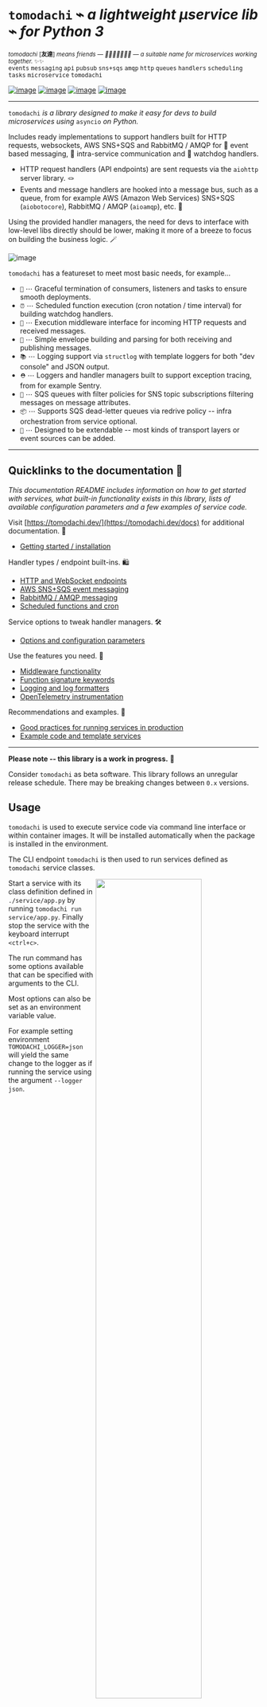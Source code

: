 # `tomodachi` ⌁ *a lightweight µservice lib* ⌁ *for Python 3*

<p align="left">
    <sup><i>tomodachi</i> [<b>友達</b>] <i>means friends — 🦊🐶🐻🐯🐮🐸🐍 — a suitable name for microservices working together.</i> ✨✨</sup>
    <br/>
    <sup><tt>events</tt> <tt>messaging</tt> <tt>api</tt> <tt>pubsub</tt> <tt>sns+sqs</tt> <tt>amqp</tt> <tt>http</tt> <tt>queues</tt> <tt>handlers</tt> <tt>scheduling</tt> <tt>tasks</tt> <tt>microservice</tt> <tt>tomodachi</tt></sup>
</p>

[![image](https://github.com/kalaspuff/tomodachi/actions/workflows/pythonpackage.yml/badge.svg?branch=master)](https://github.com/kalaspuff/tomodachi/actions/workflows/pythonpackage.yml)
[![image](https://img.shields.io/pypi/v/tomodachi.svg)](https://pypi.python.org/pypi/tomodachi)
[![image](https://codecov.io/gh/kalaspuff/tomodachi/branch/master/graph/badge.svg)](https://codecov.io/gh/kalaspuff/tomodachi)
[![image](https://img.shields.io/pypi/pyversions/tomodachi.svg)](https://pypi.python.org/pypi/tomodachi)

------------------------------------------------------------------------

`tomodachi` *is a library designed to make it easy for devs to build
microservices using* `asyncio` *on Python.*

Includes ready implementations to support handlers built for HTTP
requests, websockets, AWS SNS+SQS and RabbitMQ / AMQP for 🚀 event based
messaging, 🔗 intra-service communication and 🐶 watchdog handlers.

- HTTP request handlers (API endpoints) are sent requests via the `aiohttp` server library. 🪢
- Events and message handlers are hooked into a message bus, such as a queue, from for example AWS (Amazon Web Services) SNS+SQS (`aiobotocore`), RabbitMQ / AMQP (`aioamqp`), etc. 📡

Using the provided handler managers, the need for devs to interface with
low-level libs directly should be lower, making it more of a breeze to
focus on building the business logic. 🪄

![image](https://raw.githubusercontent.com/kalaspuff/tomodachi/53dfc4d2b3a8f9df16995aa61541afa2412b1074/docs/assets/tomodachi-run-service.png)

`tomodachi` has a featureset to meet most basic needs, for example...

- `🦸` ⋯ Graceful termination of consumers, listeners and tasks to ensure smooth deployments.
- `⏰` ⋯ Scheduled function execution (cron notation / time interval) for building watchdog handlers.
- `🍔` ⋯ Execution middleware interface for incoming HTTP requests and received messages.
- `💌` ⋯ Simple envelope building and parsing for both receiving and publishing messages.
- `📚` ⋯ Logging support via `structlog` with template loggers for both \"dev console\" and JSON output.
- `⛑️` ⋯ Loggers and handler managers built to support exception tracing, from for example Sentry.
- `📡` ⋯ SQS queues with filter policies for SNS topic subscriptions filtering messages on message attributes.
- `📦` ⋯ Supports SQS dead-letter queues via redrive policy -- infra orchestration from service optional.
- `🌱` ⋯ Designed to be extendable -- most kinds of transport layers or event sources can be added.

------------------------------------------------------------------------

## Quicklinks to the documentation 📖

*This documentation README includes information on how to get started
with services, what built-in functionality exists in this library, lists
of available configuration parameters and a few examples of service
code.*

Visit [https://tomodachi.dev/](https://tomodachi.dev/docs) for
additional documentation. 📔

- [Getting started / installation](https://tomodachi.dev/docs)

Handler types / endpoint built-ins. 🛍️

- [HTTP and WebSocket endpoints](https://tomodachi.dev/docs/http)
- [AWS SNS+SQS event messaging](https://tomodachi.dev/docs/aws-sns-sqs)
- [RabbitMQ / AMQP messaging](https://tomodachi.dev/docs/amqp-rabbitmq)
- [Scheduled functions and cron](https://tomodachi.dev/docs/scheduled-functions-cron)

Service options to tweak handler managers. 🛠️

- [Options and configuration parameters](https://tomodachi.dev/docs/options)

Use the features you need. 🌮

- [Middleware functionality](https://tomodachi.dev/docs/middlewares)
- [Function signature keywords](https://tomodachi.dev/docs/function-keywords)
- [Logging and log formatters](https://tomodachi.dev/docs/using-the-tomodachi-logger)
- [OpenTelemetry instrumentation](https://tomodachi.dev/docs/opentelemetry)

Recommendations and examples. 🧘

- [Good practices for running services in production](https://tomodachi.dev/docs/running-a-service-in-production)
- [Example code and template services](https://tomodachi.dev/docs/examples)

------------------------------------------------------------------------

**Please note -- this library is a work in progress.** 🐣

Consider `tomodachi` as beta software. This library follows an unregular
release schedule. There may be breaking changes between `0.x` versions.

## Usage

`tomodachi` is used to execute service code via command line interface
or within container images. It will be installed automatically when the
package is installed in the environment.

The CLI endpoint `tomodachi` is then used to run services defined as
`tomodachi` service classes.

<img src="https://raw.githubusercontent.com/kalaspuff/tomodachi/53dfc4d2b3a8f9df16995aa61541afa2412b1074/docs/assets/tomodachi-usage.png" width="65%" align="right">

Start a service with its class definition defined in `./service/app.py`
by running `tomodachi run service/app.py`. Finally stop the service with
the keyboard interrupt `<ctrl+c>`.

The run command has some options available that can be specified with
arguments to the CLI.

Most options can also be set as an environment variable value.

For example setting environment `TOMODACHI_LOGGER=json` will yield the
same change to the logger as if running the service using the argument
`--logger json`.

<br clear="right"/>
<table align="left">
<thead>
<tr vertical-align="center">
<th align="center" width="50px">🧩</th>
<th align="left" width="440px"><tt>--loop [auto|asyncio|uvloop]</tt></th>
</tr>
<tr vertical-align="center">
<th align="center" width="50px">🖥️</th>
<th align="left" width="440px"><tt>TOMODACHI_LOOP=...</tt></th>
</tr>
</thead>
</table>
<br clear="left"/>

The value for `--loop` can either be set to `asyncio`, `uvloop` or
`auto`. The `uvloop` value can only be used if uvloop is installed in
the execution environment. Note that the default `auto` value will
currently end up using the event loop implementation that is preferred
by the Python interpreter, which in most cases will be `asyncio`.

<table align="left">
<thead>
<tr vertical-align="center">
<th align="center" width="50px">🧩</th>
<th align="left" width="440px"><tt>--production</tt></th>
</tr>
<tr vertical-align="center">
<th align="center" width="50px">🖥️</th>
<th align="left" width="440px"><tt>TOMODACHI_PRODUCTION=1</tt></th>
</tr>
</thead>
</table>
<br clear="left"/>

Use `--production` to disable the file watcher that restarts the service
on file changes and to hide the startup info banner.

⇢ *recommendation* ✨👀 \
⇢ *Highly recommended to enable this option for built docker images and
  for builds of services that are to be released to any environment. The
  only time you should run without the* `--production` *option is during
  development and in local development environment.*

<table align="left">
<thead>
<tr vertical-align="center">
<th align="center" width="50px">🧩</th>
<th align="left" width="440px"><tt>--log-level [debug|info|warning|error|critical]</tt></th>
</tr>
<tr vertical-align="center">
<th align="center" width="50px">🖥️</th>
<th align="left" width="440px"><tt>TOMODACHI_LOG_LEVEL=...</tt></th>
</tr>
</thead>
</table>
<br clear="left"/>

Set the minimum log level for which the loggers will emit logs to their
handlers with the `--log-level` option. By default the minimum log level
is set to `info` (which includes `info`, `warning`, `error` and
`critical`, resulting in only the `debug` log records to be filtered
out).

<table align="left">
<thead>
<tr vertical-align="center">
<th align="center" width="50px">🧩</th>
<th align="left" width="440px"><tt>--logger [console|json|python|disabled]</tt></th>
</tr>
<tr vertical-align="center">
<th align="center" width="50px">🖥️</th>
<th align="left" width="440px"><tt>TOMODACHI_LOGGER=...</tt></th>
</tr>
</thead>
</table>
<br clear="left"/>

Apply the `--logger` option to change the log formatter that is used by
the library. The default value `console` is mostly suited for local
development environments as it provides a structured and colorized view
of log records. The console colors can be disabled by setting the env
value `NO_COLOR=1`.

⇢ *recommendation* ✨👀 \
⇢ *For released services / images it\'s recommended to use the* `json`
  *option so that you can set up structured log collection via for
  example Logstash, Fluentd, Fluent Bit, Vector, etc.*

If you prefer to disable log output from the library you can use
`disabled` (and presumably add a log handler with another
implementation).

The `python` option isn\'t recommended, but available if required to use
the loggers from Python\'s built-in `logging` module. Note that the
built-in `logging` module will be used any way. as the library\'s
loggers are both added as handlers to `logging.root` and has propagation
of records through to `logging` as well.

<table align="left">
<thead>
<tr vertical-align="center">
<th align="center" width="50px">🧩</th>
<th align="left" width="440px"><tt>--custom-logger &lt;module.attribute|module&gt;</tt></th>
</tr>
<tr vertical-align="center">
<th align="center" width="50px">🖥️</th>
<th align="left" width="440px"><tt>TOMODACHI_CUSTOM_LOGGER=...</tt></th>
</tr>
</thead>
</table>
<br clear="left"/>

If the template loggers from the option above doesnt\' cut it or if you
already have your own logger (preferably a `structlog` logger) and
processor chain set up, you can specify a `--custom-logger` which will
also make `tomodachi` use your logger set up. This is suitable also if
your app is using a custom logging setup that would differ in output
from what the `tomodachi` loggers outputs.

If your logger is initialized in for example the module
`yourapp.logging` and the initialized (`structlog`) logger is aptly
named `logger`, then use `--custom-logger yourapp.logging.logger` (or
set as an env value `TOMODACHI_CUSTOM_LOGGER=yourapp.logging.logger`).

The path to the logger attribute in the module you\'re specifying must
implement `debug`, `info`, `warning`, `error`, `exception`, `critical`
and preferably also `new(context: Dict[str, Any]) -> Logger` (as that is
what primarily will be called to create (or get) a logger).

Although non-native `structlog` loggers can be used as custom loggers,
it\'s highly recommended to specify a path that has been assigned a
value from `structlog.wrap_logger` or `structlog.get_logger`.

<table align="left">
<thead>
<tr vertical-align="center">
<th align="center" width="50px">🧩</th>
<th align="left" width="440px"><tt>--opentelemetry-instrument</tt></th>
</tr>
<tr vertical-align="center">
<th align="center" width="50px">🖥️</th>
<th align="left" width="440px"><tt>TOMODACHI_OPENTELEMETRY_INSTRUMENT=1</tt></th>
</tr>
</thead>
</table>
<br clear="left"/>

Use `--opentelemetry-instrument` to enable OpenTelemetry auto
instrumentation of the service and libraries for which the environment
has installed instrumentors.

If `tomodachi` is installed in the environment, using the argument
`--opentelemetry-instrument` (or setting the
`TOMODACHI_OPENTELEMETRY_INSTRUMENT=1` env variable value) is mostly
equivalent to starting the service using the `opentelemetry-instrument`
CLI -- OTEL distros, configurators and instrumentors will be loaded
automatically and `OTEL_*` environment values will be processed in the
same way.

------------------------------------------------------------------------

## Getting started 🏃

### First off -- installation using `poetry` is fully supported and battle-tested (`pip` works just as fine)

Install `tomodachi` in your preferred way, wether it be `poetry`, `pip`,
`pipenv`, etc. Installing the distribution will give your environment
access to the `tomodachi` package for imports as well as a shortcut to
the CLI alias, which later is used to run the microservices you build.

```bash
local ~$ pip install tomodachi
> ...
> Installing collected packages: ..., ..., ..., tomodachi
> Successfully installed ... ... ... tomodachi-x.x.xx

local ~$ tomodachi --version
> tomodachi x.xx.xx
```

`tomodachi` can be installed together with a set of \"extras\" that will
install a set of dependencies that are useful for different purposes.
The extras are:

- `uvloop`: for the possibility to start services with the `--loop uvloop` option.
- `protobuf`: for protobuf support in envelope transformation and message serialization.
- `aiodns`: to use `aiodns` as the DNS resolver for `aiohttp`.
- `brotli`: to use `brotli` compression in `aiohttp`.
- `opentelemetry`: for OpenTelemetry instrumentation support.
- `opentelemetry-exporter-prometheus`: to use the experimental OTEL meter provider for Prometheus.

Services and their dependencies, together with runtime utilities like
`tomodachi`, should preferably always be installed and run in isolated
environments like Docker containers or virtual environments.

### Building blocks for a service class and microservice entrypoint

1. `import tomodachi` and create a class that inherits `tomodachi.Service`, it can be called anything... or just `Service` to keep it simple.
2. Add a `name` attribute to the class and give it a string value. Having a `name` attribute isn\'t required, but good practice.
3. Define an awaitable function in the service class -- in this example we\'ll use it as an entrypoint to trigger code in the service by decorating it with one of the available invoker decorators. Note that a service class must have at least one decorated function available to even be recognized as a service by `tomodachi run`.
4. Decide on how to trigger the function -- for example using HTTP, pub/sub or on a timed interval, then decorate your function with one of these trigger / subscription decorators, which also invokes what capabilities the service initially has.

*Further down you\'ll find a desciption of how each of the built-in
invoker decorators work and which keywords and parameters you can use to
change their behaviour.*

*Note: Publishing and subscribing to events and messages may require
user credentials or hosting configuration to be able to access queues
and topics.*

**For simplicity, let\'s do HTTP:**

- On each POST request to `/sheep`, the service will wait for up to one whole second (pretend that it\'s performing I/O -- waiting for response on a slow sheep counting database modification, for example) and then issue a 200 OK with some data.
- It\'s also possible to query the amount of times the POST tasks has run by doing a `GET` request to the same url, `/sheep`.
- By using `@tomodachi.http` an HTTP server backed by `aiohttp` will be started on service start. `tomodachi` will act as a middleware to route requests to the correct handlers, upgrade websocket connections and then also gracefully await connections with still executing tasks, when the service is asked to stop -- up until a configurable amount of time has passed.

```python
import asyncio
import random

import tomodachi


class Service(tomodachi.Service):
    name = "sleepy-sheep-counter"

    _sheep_count = 0

    @tomodachi.http("POST", r"/sheep")
    async def add_to_sheep_count(self, request):
        await asyncio.sleep(random.random())
        self._sheep_count += 1
        return 200, str(self._sheep_count)

    @tomodachi.http("GET", r"/sheep")
    async def return_sheep_count(self, request):
        return 200, str(self._sheep_count)
```

Run services with:

```bash
local ~/code/service$ tomodachi run service.py
```

------------------------------------------------------------------------

Beside the currently existing built-in ways of interfacing with a
service, it\'s possible to build additional function decorators to suit
the use-cases one may have.

To give a few possible examples / ideas of functionality that could be
coded to call functions with data in similar ways:

- Using Redis as a task queue with configurable keys to push or pop onto.
- Subscribing to Kinesis or Kafka event streams and act on the data received.
- An abstraction around otherwise complex functionality or to unify API design.
- As an example to above sentence; GraphQL resolver functionality with built-in tracability and authentication management, with a unified API to application devs.

------------------------------------------------------------------------

## Additional examples will follow with different ways to trigger functions in the service

Of course the different ways can be used within the same class, for
example the very common use-case of having a service listening on HTTP
while also performing some kind of async pub/sub tasks.

### Basic HTTP based service 🌟

Code for a simple service which would service data over HTTP, pretty
similar, but with a few more concepts added.

```python
import tomodachi


class Service(tomodachi.Service):
    name = "http-example"

    # Request paths are specified as regex for full flexibility
    @tomodachi.http("GET", r"/resource/(?P<id>[^/]+?)/?")
    async def resource(self, request, id):
        # Returning a string value normally means 200 OK
        return f"id = {id}"

    @tomodachi.http("GET", r"/health")
    async def health_check(self, request):
        # Return can also be a tuple, dict or even an aiohttp.web.Response
        # object for more complex responses - for example if you need to
        # send byte data, set your own status code or define own headers
        return {
            "body": "Healthy",
            "status": 200,
        }

    # Specify custom 404 catch-all response
    @tomodachi.http_error(status_code=404)
    async def error_404(self, request):
        return "error 404"
```

### RabbitMQ or AWS SNS+SQS event based messaging service 🐰

Example of a service that calls a function when messages are published
on an AMQP topic exchange.

```python
import tomodachi


class Service(tomodachi.Service):
    name = "amqp-example"

    # The "message_envelope" attribute can be set on the service class to build / parse data.
    # message_envelope = ...

    # A route / topic on which the service will subscribe to via RabbitMQ / AMQP
    @tomodachi.amqp("example.topic")
    async def example_func(self, message):
        # Received message, fordarding the same message as response on another route / topic
        await tomodachi.amqp_publish(self, message, routing_key="example.response")
```

#### AMQP – Publish to exchange / routing key – `tomodachi.amqp_publish`

```python
await tomodachi.amqp_publish(service, message, routing_key=routine_key, exchange_name=...)
```

- `service` is the instance of the service class (from within a handler, use `self`)
- `message` is the message to publish before any potential envelope transformation
- `routing_key` is the routing key to use when publishing the message
- `exchange_name` is the exchange name for publishing the message (default: "amq.topic")

For more advanced workflows, it's also possible to specify overrides for the routing key prefix or message enveloping class.

### AWS SNS+SQS event based messaging service 📡

Example of a service using AWS SNS+SQS managed pub/sub messaging. AWS
SNS and AWS SQS together brings managed message queues for
microservices, distributed systems, and serverless applications hosted
on AWS. `tomodachi` services can customize their enveloping
functionality to both unwrap incoming messages and/or to produce
enveloped messages for published events / messages. Pub/sub patterns are
great for scalability in distributed architectures, when for example
hosted in Docker on Kubernetes.

```python
import tomodachi


class Service(tomodachi.Service):
    name = "aws-example"

    # The "message_envelope" attribute can be set on the service class to build / parse data.
    # message_envelope = ...

    # Using the @tomodachi.aws_sns_sqs decorator to make the service create an AWS SNS topic,
    # an AWS SQS queue and to make a subscription from the topic to the queue as well as start
    # receive messages from the queue using SQS.ReceiveMessages.
    @tomodachi.aws_sns_sqs("example-topic", queue_name="example-queue")
    async def example_func(self, message):
        # Received message, forwarding the same message as response on another topic
        await tomodachi.aws_sns_sqs_publish(self, message, topic="another-example-topic")
```

#### AWS – Publish message to SNS – `tomodachi.aws_sns_sqs_publish`

```python
await tomodachi.aws_sns_sqs_publish(service, message, topic=topic)
```

- `service` is the instance of the service class (from within a handler, use `self`)
- `message` is the message to publish before any potential envelope transformation
- `topic` is the non-prefixed name of the SNS topic used to publish the message

Additional function arguments can be supplied to also include `message_attributes`, and / or `group_id` + `deduplication_id`.

For more advanced workflows, it's also possible to specify overrides for the SNS topic name prefix or message enveloping class.

#### AWS – Send message to SQS – `tomodachi.sqs_send_message`

```python
await tomodachi.sqs_send_message(service, message, queue_name=queue_name)
```

- `service` is the instance of the service class (from within a handler, use `self`)
- `message` is the message to publish before any potential envelope transformation
- `queue_name` is the SQS queue url, queue ARN or non-prefixed queue name to be used

Additional function arguments can be supplied to also include `message_attributes`, and / or `group_id` + `deduplication_id`.

For more advanced workflows, it's also possible to set delay seconds, define a custom message body formatter, or to specify overrides for the SNS topic name prefix or message enveloping class.

### Scheduling, inter-communication between services, etc. ⚡️

There are other examples available with code of how to use services with
self-invoking methods called on a specified interval or at specific
times / days, as well as additional examples for inter-communication
pub/sub between different services on both AMQP or AWS SNS+SQS as shown
above. See more at the [examples
folder](https://github.com/kalaspuff/tomodachi/blob/master/examples/).

------------------------------------------------------------------------

## Run the service 😎

```bash
# cli alias is set up automatically on installation
local ~/code/service$ tomodachi run service.py

# alternatively using the tomodachi.run module
local ~/code/service$ python -m tomodachi.run service.py
```

*Defaults to output startup banner on stdout and log output on stderr.*

![image](https://raw.githubusercontent.com/kalaspuff/tomodachi/53dfc4d2b3a8f9df16995aa61541afa2412b1074/docs/assets/tomodachi-run-service.png)

*HTTP service acts like a normal web server.*

```bash
local ~$ curl -v "http://127.0.0.1:9700/resource/1234"
# > HTTP/1.1 200 OK
# > Content-Type: text/plain; charset=utf-8
# > Server: tomodachi
# > Content-Length: 9
# > Date: Sun, 16 Oct 2022 13:38:02 GMT
# >
# > id = 1234
```

## Getting an instance of a service

If the a Service instance is needed outside the Service class itself, it
can be acquired with `tomodachi.get_service`. If multiple Service
instances exist within the same event loop, the name of the Service can
be used to get the correct one.

```python
import tomodachi

# Get the instance of the active Service.
service = tomodachi.get_service()

# Get the instance of the Service by service name.
service = tomodachi.get_service(service_name)
```

## Stopping the service

Stopping a service can be achieved by either sending a `SIGINT`
\<ctrl+c\> or `SIGTERM` signal to to the `tomodachi` Python process, or
by invoking the `tomodachi.exit()` function, which will initiate the
termination processing flow. The `tomodachi.exit()` call can
additionally take an optional exit code as an argument, which otherwise
will default to use exit code 0.

- `SIGINT` signal (equivalent to using \<ctrl+c\>)
- `SIGTERM` signal
- `tomodachi.exit()` or `tomodachi.exit(exit_code)`

The process\' exit code can also be altered by changing the value of
`tomodachi.SERVICE_EXIT_CODE`, however using `tomodachi.exit` with an
integer argument will override any previous value set to
`tomodachi.SERVICE_EXIT_CODE`.

All above mentioned ways of initiating the termination flow of the
service will perform a graceful shutdown of the service which will try
to await open HTTP handlers and await currently running tasks using
tomodachi\'s scheduling functionality as well as await tasks processing
messages from queues such as AWS SQS or RabbitMQ.

Some tasks may timeout during termination according to used
configuration (see options such as
`http.termination_grace_period_seconds`) if they are long running tasks.
Additionally container handlers may impose additional timeouts for how
long termination are allowed to take. If no ongoing tasks are to be
awaited and the service lifecycle can be cleanly terminated the shutdown
usually happens within milliseconds.

## Function hooks for service lifecycle changes

To be able to initialize connections to external resources or to perform
graceful shutdown of connections made by a service, there\'s a few
functions a service can specify to hook into lifecycle changes of a
service.

| **Magic function name** | **When is the function called?** | **What is suitable to put here** |
|:---|:---|:---|
| `_start_service`    | Called before invokers / servers have started. |     Initialize connections to databases, etc.
| `_started_service`  | Called after invokers / server have started. |     Start reporting or start tasks to run once.
| `_stopping_service` | Called on termination signal. |       Cancel eventual internal long-running tasks.
| `_stop_service`     | Called after tasks have gracefully finished. |     Close connections to databases, etc.

Changes to a service settings / configuration (by for example modifying
the `options` values) should be done in the `__init__` function instead
of in any of the lifecycle function hooks.

Good practice -- in general, make use of the `_start_service` (for
setting up connections) in addition to the `_stop_service` (to close
connections) lifecycle hooks. The other hooks may be used for more
uncommon use-cases.

**Lifecycle functions are defined as class functions and will be called
by the tomodachi process on lifecycle changes:**

```python
import tomodachi


class Service(tomodachi.Service):
    name = "example"

    async def _start_service(self):
        # The _start_service function is called during initialization,
        # before consumers or an eventual HTTP server has started.
        # It's suitable to setup or connect to external resources here.
        return

    async def _started_service(self):
        # The _started_service function is called after invoker
        # functions have been set up and the service is up and running.
        # The service is ready to process messages and requests.
        return

    async def _stopping_service(self):
        # The _stopping_service function is called the moment the
        # service is instructed to terminate - usually this happens
        # when a termination signal is received by the service.
        # This hook can be used to cancel ongoing tasks or similar.
        # Note that some tasks may be processing during this time.
        return

    async def _stop_service(self):
        # Finally the _stop_service function is called after HTTP server,
        # scheduled functions and consumers have gracefully stopped.
        # Previously ongoing tasks have been awaited for completion.
        # This is the place to close connections to external services and
        # clean up eventual tasks you may have started previously.
        return
```

Exceptions raised in `_start_service` or `_started_service` will
gracefully terminate the service.

## Graceful termination of a service (`SIGINT` / `SIGTERM`)

When the service process receives a `SIGINT` or `SIGTERM` signal (or `tomodachi.exit()` is called) the service begins the process for graceful termination, which in practice means:

- The service' `_stopping_service` method, if implemented, is called immediately upon the received signal.
- The service stops accepting new HTTP connections and closes keep-alive HTTP connections at the earliest.
- Already established HTTP connections for which a handler call is awaited called are allowed to finish their work before the service stops (up to `options.http.termination_grace_period_seconds` seconds, after which the open TCP connections for those HTTP connections will be forcefully closed if still not completed).
- Any AWS SQS / AMQP handlers (decorated with `@aws_sns_sqs` or `@amqp`) will stop receiving new messages. However handlers already processing a received message will be awaited to return their result. Unlike the HTTP handler connections there is no grace period for these queue consuming handlers.
- Currently running scheduled handlers will also be awaited to fully complete their execution before the service will terminates. No new scheduled handlers will be started.
- When all HTTP connections are closed, all scheduled handlers has completed and all pub-sub handlers have been awaited, the service' `_stop_service` method is finally called (if implemented), where for example database connections can be closed. When the `_stop_service` method returns (or immediately after completion of handler invocations if any `_stop_service` isn't implemented), the service will finally terminate.

It's recommended to use a `http.termination_grace_period_seconds` options value of around 30 seconds to allow for the graceful termination of HTTP connections. This value can be adjusted based on the expected time it takes for the service to complete the processing of incoming request.

Make sure that the orchestration engine (such as Kubernetes) waits at least 30 seconds from sending the `SIGTERM` to remove the pod. For extra compatibility when operating services in k8s and to get around most kind of edge-cases of intermittent timeouts and problems with ingress connections, (and unless your setup includes long running queue consuming handler calls which requires an even longer grace period), set the pod spec `terminationGracePeriodSeconds` to `90` seconds and use a `preStop` lifecycle hook of 20 seconds.

Keep the `http.termination_grace_period_seconds` value lower than the `terminationGracePeriodSeconds` value, as the latter is a hard limit for how long the pod will be allowed to run after receiving a `SIGTERM` signal.

In a setup where long running queue consuming handler calls commonly occurs, any grace period the orchestration engine uses will have to take that into account. It's generally advised to split work up into sizeable chunks that can quickly complete or if handlers are idempotent, apply the possibility to cancel long running handlers as part of the `_stopping_service` implementation.

## Example of a microservice containerized in Docker 🐳

A great way to distribute and operate microservices are usually to run
them in containers or even more interestingly, in clusters of compute
nodes. Here follows an example of getting a `tomodachi` based service up
and running in Docker.

We\'re building the service\' container image using just two small
files, the `Dockerfile` and the actual code for the microservice,
`service.py`. In reality a service would probably not be quite this
small, but as a template to get started.

**Dockerfile**

```dockerfile
FROM python:3.10-bullseye
RUN pip install tomodachi
RUN mkdir /app
WORKDIR /app
COPY service.py .
ENV PYTHONUNBUFFERED=1
CMD ["tomodachi", "run", "service.py"]
```

**service.py**

```python
import json

import tomodachi


class Service(tomodachi.Service):
    name = "example"
    options = tomodachi.Options(
        http=tomodachi.Options.HTTP(
            port=80,
            content_type="application/json; charset=utf-8",
        ),
    )
    _healthy = True

    @tomodachi.http("GET", r"/")
    async def index_endpoint(self, request):
        # tomodachi.get_execution_context() can be used for
        # debugging purposes or to add additional service context
        # in logs or alerts.
        execution_context = tomodachi.get_execution_context()

        return json.dumps({
            "data": "hello world!",
            "execution_context": execution_context,
        })

    @tomodachi.http("GET", r"/health/?", ignore_logging=True)
    async def health_check(self, request):
        if self._healthy:
            return 200, json.dumps({"status": "healthy"})
        else:
            return 503, json.dumps({"status": "not healthy"})

    @tomodachi.http_error(status_code=400)
    async def error_400(self, request):
        return json.dumps({"error": "bad-request"})

    @tomodachi.http_error(status_code=404)
    async def error_404(self, request):
        return json.dumps({"error": "not-found"})

    @tomodachi.http_error(status_code=405)
    async def error_405(self, request):
        return json.dumps({"error": "method-not-allowed"})
```

### Building and running the container, forwarding host\'s port 31337 to port 80

```bash
local ~/code/service$ docker build . -t tomodachi-microservice
# > Sending build context to Docker daemon  9.216kB
# > Step 1/7 : FROM python:3.10-bullseye
# > 3.10-bullseye: Pulling from library/python
# > ...
# >  ---> 3f7f3ab065d4
# > Step 7/7 : CMD ["tomodachi", "run", "service.py"]
# >  ---> Running in b8dfa9deb243
# > Removing intermediate container b8dfa9deb243
# >  ---> 8f09a3614da3
# > Successfully built 8f09a3614da3
# > Successfully tagged tomodachi-microservice:latest
```

```bash
local ~/code/service$ docker run -ti -p 31337:80 tomodachi-microservice
```

![image](https://raw.githubusercontent.com/kalaspuff/tomodachi/53dfc4d2b3a8f9df16995aa61541afa2412b1074/docs/assets/tomodachi-in-docker.png)

### Making requests to the running container

```bash
local ~$ curl http://127.0.0.1:31337/ | jq
# {
#   "data": "hello world!",
#   "execution_context": {
#     "tomodachi_version": "x.x.xx",
#     "python_version": "3.x.x",
#     "system_platform": "Linux",
#     "process_id": 1,
#     "init_timestamp": "2022-10-16T13:38:01.201509Z",
#     "event_loop": "asyncio",
#     "http_enabled": true,
#     "http_current_tasks": 1,
#     "http_total_tasks": 1,
#     "aiohttp_version": "x.x.xx"
#   }
# }
```

```bash
local ~$ curl http://127.0.0.1:31337/health -i
# > HTTP/1.1 200 OK
# > Content-Type: application/json; charset=utf-8
# > Server: tomodachi
# > Content-Length: 21
# > Date: Sun, 16 Oct 2022 13:40:44 GMT
# >
# > {"status": "healthy"}
```

```bash
local ~$ curl http://127.0.0.1:31337/no-route -i
# > HTTP/1.1 404 Not Found
# > Content-Type: application/json; charset=utf-8
# > Server: tomodachi
# > Content-Length: 22
# > Date: Sun, 16 Oct 2022 13:41:18 GMT
# >
# > {"error": "not-found"}
```

**It\'s actually as easy as that to get something spinning. The hard
part is usually to figure out (or decide) what to build next.**

Other popular ways of running microservices are of course to use them as
serverless functions, with an ability of scaling to zero (Lambda, Cloud
Functions, Knative, etc. may come to mind). Currently `tomodachi` works
best in a container setup and until proper serverless supporting
execution context is available in the library, it should be adviced to
hold off and use other tech for those kinds of deployments.

------------------------------------------------------------------------

## Available built-ins used as endpoints 🚀

As shown, there\'s different ways to trigger your microservice function
in which the most common ones are either directly via HTTP or via event
based messaging (for example AMQP or AWS SNS+SQS). Here\'s a list of the
currently available built-ins you may use to decorate your service
functions.

## HTTP endpoints

### `@tomodachi.http`

```python
@tomodachi.http(method, url, ignore_logging=[200])
def handler(self, request, *args, **kwargs):
    ...
```

Sets up an **HTTP endpoint** for the specified `method` (`GET`,
`PUT`, `POST`, `DELETE`) on the regexp `url`. Optionally specify
`ignore_logging` as a dict or tuple containing the status codes you
do not wish to log the access of.

Can also be set to `True` to
ignore everything except status code 500.

------------------------------------------------------------------------

### `@tomodachi.http_static`

```python
@tomodachi.http_static(path, url)
def handler(self, request, *args, **kwargs):
    # noop
    pass
```

Sets up an **HTTP endpoint for static content** available as `GET`
`HEAD` from the `path` on disk on the base regexp `url`.

------------------------------------------------------------------------

### `@tomodachi.websocket`

```python
@tomodachi.websocket(url)
def handler(self, request, *args, **kwargs):
    async def _receive(data: Union[str, bytes]) -> None:
        ...

    async def _close() -> None:
        ...

    return _receive, _close
```

Sets up a **websocket endpoint** on the regexp `url`. The invoked
function is called upon websocket connection and should return a two
value tuple containing callables for a function receiving frames
(first callable) and a function called on websocket close (second
callable).

The passed arguments to the function beside the class
object is first the `websocket` response connection which can be
used to send frames to the client, and optionally also the `request`
object.

------------------------------------------------------------------------

### `@tomodachi.http_error`

```python
@tomodachi.http_error(status_code)
def handler(self, request, *args, **kwargs):
    ...
```

A function which will be called if the **HTTP request would result
in a 4XX** `status_code`. You may use this for example to set up a
custom handler on \"404 Not Found\" or \"403 Forbidden\" responses.

------------------------------------------------------------------------

## AWS SNS+SQS messaging

### `@tomodachi.aws_sns_sqs`

```python
@tomodachi.aws_sns_sqs(
    topic=None,
    competing=True,
    queue_name=None,
    filter_policy=FILTER_POLICY_DEFAULT,
    visibility_timeout=VISIBILITY_TIMEOUT_DEFAULT,
    dead_letter_queue_name=DEAD_LETTER_QUEUE_DEFAULT,
    max_receive_count=MAX_RECEIVE_COUNT_DEFAULT,
    fifo=False,
    max_number_of_consumed_messages=MAX_NUMBER_OF_CONSUMED_MESSAGES
    **kwargs,
)
def handler(self, data, *args, **kwargs):
    ...
```

#### Topic and Queue

This would set up an **AWS SQS queue**, subscribing to messages on
the **AWS SNS topic** `topic` (if a `topic` is specified),
whereafter it will start consuming messages from the queue. The value
can be omitted in order to make the service consume messages from an existing
queue, without setting up an SNS topic subscription.

The `competing` value is used when the same queue name should be
used for several services of the same type and thus \"compete\" for
who should consume the message. Since `tomodachi` version 0.19.x
this value has a changed default value and will now default to
`True` as this is the most likely use-case for pub/sub in
distributed architectures.

Unless `queue_name` is specified an auto generated queue name will
be used. Additional prefixes to both `topic` and `queue_name` can be
assigned by setting the `options.aws_sns_sqs.topic_prefix` and
`options.aws_sns_sqs.queue_name_prefix` dict values.

#### FIFO queues + max number of consumed messages

AWS supports two types of queues and topics, namely `standard` and
`FIFO`. The major difference between these is that the latter
guarantees correct ordering and at-most-once delivery. By default,
tomodachi creates `standard` queues and topics. To create them as
`FIFO` instead, set `fifo` to `True`.

The `max_number_of_consumed_messages` setting determines how many
messages should be pulled from the queue at once. This is useful if
you have a resource-intensive task that you don\'t want other
messages to compete for. The default value is 10 for `standard`
queues and 1 for `FIFO` queues. The minimum value is 1, and the
maximum value is 10.

#### Filter policy

The `filter_policy` value of specified as a keyword argument will be
applied on the SNS subscription (for the specified topic and queue)
as the `"FilterPolicy` attribute. This will apply a filter on SNS
messages using the chosen \"message attributes\" and/or their values
specified in the filter. Make note that the filter policy dict
structure differs somewhat from the actual message attributes, as
values to the keys in the filter policy must be a dict (object) or
list (array).

Example: A filter policy value of
`{"event": ["order_paid"], "currency": ["EUR", "USD"]}` would set up
the SNS subscription to receive messages on the topic only where the
message attribute `"event"` is `"order_paid"` and the `"currency"`
value is either `"EUR"` or `"USD"`.

If `filter_policy` is not specified as an argument (default), the
queue will receive messages on the topic as per already specified if
using an existing subscription, or receive all messages on the topic
if a new subscription is set up (default). Changing the
`filter_policy` on an existing subscription may take several minutes
to propagate.

Read more about the filter policy format on AWS:

- <https://docs.aws.amazon.com/sns/latest/dg/sns-subscription-filter-policies.html>

Related to the above mentioned filter policy, the
`tomodachi.aws_sns_sqs_publish` (which is used for publishing
messages to SNS) and `tomodachi.sqs_send_message` (which sends
messages directly to SQS) functions, can specify \"message
attributes\" using the `message_attributes` keyword argument. Values
should be specified as a simple `dict` with keys and values.

Example: `{"event": "order_paid", "paid_amount": 100, "currency": "EUR"}`.

#### Visibility timeout

The `visibility_timeout` value will set the queue attribute
`VisibilityTimeout` if specified. To use already defined values for
a queue (default), do not supply any value to the
`visibility_timeout` keyword -- `tomodachi` will then not modify the
visibility timeout.

#### DLQ: Dead-letter queue

Similarly the values for `dead_letter_queue_name` in tandem with the
`max_receive_count` value will modify the queue attribute
`RedrivePolicy` in regards to the potential use of a dead-letter
queue to which messages will be delivered if they have been picked
up by consumers `max_receive_count` number of times but haven\'t
been deleted from the queue.

The value for `dead_letter_queue_name`
should either be a ARN for an SQS queue, which in that case requires
the queue to have been created in advance, or a alphanumeric queue
name, which in that case will be set up similar to the queue name
you specify in regards to prefixes, etc.

Both `dead_letter_queue_name` and `max_receive_count` needs to be
specified together, as they both affect the redrive policy. To
disable the use of DLQ, use a `None` value for the
`dead_letter_queue_name` keyword and the `RedrivePolicy` will be
removed from the queue attribute.

To use the already defined values
for a queue, do not supply any values to the keyword arguments in
the decorator. `tomodachi` will then not modify the queue attribute
and leave it as is.

#### Message envelope

Depending on the service `message_envelope` (previously named
`message_protocol`) attribute if used, parts of the enveloped data
would be distributed to different keyword arguments of the decorated
function. It\'s usually safe to just use `data` as an argument. You
can also specify a specific `message_envelope` value as a keyword
argument to the decorator for specifying a specific enveloping
method to use instead of the global one set for the service.

If you\'re utilizing `from tomodachi.envelope import ProtobufBase`
and using `ProtobufBase` as the specified service `message_envelope`
you may also pass a keyword argument `proto_class` into the
decorator, describing the protobuf (Protocol Buffers) generated
Python class to use for decoding incoming messages. Custom
enveloping classes can be built to fit your existing architecture or
for even more control of tracing and shared metadata between
services.

#### Encryption at rest via AWS KMS

Encryption at rest for AWS SNS and/or AWS SQS can optionally be
configured by specifying the KMS key alias or KMS key id as
tomodachi service options
`options.aws_sns_sqs.sns_kms_master_key_id` (to configure encryption
at rest on the SNS topics for which the tomodachi service handles
the SNS -\> SQS subscriptions) and
`options.aws_sns_sqs.sqs_kms_master_key_id` (to configure encryption
at rest for the SQS queues which the service is consuming).

Note that an option value set to an empty string (`""`) or `False` will
unset the KMS master key id and thus disable encryption at rest. If
instead an option is completely unset or set to `None` value no
changes will be done to the KMS related attributes on an existing
topic or queue.

It\'s generally not advised to change the KMS master
key id/alias values for resources currently in use.

If it\'s expected that the services themselves, via their IAM credentials or
assumed role, are responsible for creating queues and topics, these
options could be desirable to use.

Do not use these options if you
instead are using IaC tooling to handle the topics, queues and
subscriptions or that they for example are created / updated as a
part of deployments.

See further details about AWS KMS for AWS SNS+SQS at:

- <https://docs.aws.amazon.com/AWSSimpleQueueService/latest/SQSDeveloperGuide/sqs-server-side-encryption.html>
- <https://docs.aws.amazon.com/sns/latest/dg/sns-server-side-encryption.html#sse-key-terms>.

------------------------------------------------------------------------

## AMQP messaging (RabbitMQ)

### `@tomodachi.amqp`

```python
@tomodachi.amqp(
    routing_key,
    exchange_name="amq.topic",
    competing=True,
    queue_name=None,
    **kwargs,
)
def handler(self, data, *args, **kwargs):
    ...
```

#### Routing key, Exchange and Queue

Sets up the method to be called whenever a **AMQP / RabbitMQ message
is received** for the specified `routing_key`. By default the
`'amq.topic'` topic exchange would be used, it may also be
overridden by setting the `options.amqp.exchange_name` dict value on
the service class.

The `competing` value is used when the same queue name should be
used for several services of the same type and thus \"compete\" for
who should consume the message. Since `tomodachi` version 0.19.x
this value has a changed default value and will now default to
`True` as this is the most likely use-case for pub/sub in
distributed architectures.

Unless `queue_name` is specified an auto generated queue name will
be used. Additional prefixes to both `routing_key` and `queue_name`
can be assigned by setting the `options.amqp.routing_key_prefix` and
`options.amqp.queue_name_prefix` dict values.

#### Message envelope

Depending on the service `message_envelope` (previously named
`message_protocol`) attribute if used, parts of the enveloped data
would be distributed to different keyword arguments of the decorated
function. It\'s usually safe to just use `data` as an argument. You
can also specify a specific `message_envelope` value as a keyword
argument to the decorator for specifying a specific enveloping
method to use instead of the global one set for the service.

If you\'re utilizing `from tomodachi.envelope import ProtobufBase`
and using `ProtobufBase` as the specified service `message_envelope`
you may also pass a keyword argument `proto_class` into the
decorator, describing the protobuf (Protocol Buffers) generated
Python class to use for decoding incoming messages. Custom
enveloping classes can be built to fit your existing architecture or
for even more control of tracing and shared metadata between
services.

------------------------------------------------------------------------

## Scheduled functions / cron / triggered on time interval

### `@tomodachi.schedule`

```python
@tomodachi.schedule(
    interval=None,
    timestamp=None,
    timezone=None,
    immediately=False,
)
def handler(self, *args, **kwargs):
    ...
```

A **scheduled function** invoked on either a specified `interval`
(you may use the popular cron notation as a str for fine-grained
interval or specify an integer value of seconds) or a specific
`timestamp`. The `timezone` will default to your local time unless
explicitly stated.

When using an integer `interval` you may also specify wether the
function should be called `immediately` on service start or wait the
full `interval` seconds before its first invokation.

------------------------------------------------------------------------

### `@tomodachi.heartbeat`

```python
@tomodachi.heartbeat
def handler(self, *args, **kwargs):
    ...
```

A function which will be **invoked every second**.

------------------------------------------------------------------------

### `@tomodachi.minutely` / `@tomodachi.hourly`

```python
@tomodachi.minutely
@tomodachi.hourly
@tomodachi.daily
@tomodachi.monthly
def handler(self, *args, **kwargs):
    ...
```

A scheduled function which will be invoked once **every minute /
hour / day / month**.

------------------------------------------------------------------------

### **Scheduled tasks in distributed contexts**

What is your use-case for scheduling function triggers or functions that trigger on
an interval. These types of scheduling may not be optimal in clusters
with many pods in the same replication set, as all the services running
the same code will very likely execute at the same timestamp / interval
(which in same cases may correlated with exactly when they were last
deployed). As such these functions are quite naive and should only be
used with some care, so that it triggering the functions several times
doesn\'t incur unnecessary costs or come as a bad surprise if the
functions aren\'t completely idempotent.

To perform a task on a specific
timestamp or on an interval where only one of the available services of
the same type in a cluster should trigger is a common thing to solve and
there are several solutions to pick from., some kind of distributed
consensus needs to be reached. Tooling exists, but what you need may
differ depending on your use-case. There\'s algorithms for distributed
consensus and leader election, Paxos or Raft, that luckily have already
been implemented to solutions like the strongly consistent and
distributed key-value stores *etcd* and *TiKV*.

Even primitive solutions
such as *Redis* `SETNX` commands would work, but could be costly or hard
to manage access levels around. If you\'re on k8s there\'s even a simple
\"leader election\" API available that just creates a 15 seconds lease.
Solutions are many and if you are in need, go hunting and find one that
suits your use-case, there\'s probably tooling and libraries available
to call it from your service functions.

Implementing proper consensus mechanisms and in turn leader election can
be complicated. In distributed environments the architecture around
these solutions needs to account for leases, decision making when
consensus was not reached, how to handle crashed executors, quick
recovery on master node(s) disruptions, etc.

------------------------------------------------------------------------

*To extend the functionality by building your own trigger decorators for
your endpoints, studying the built-in invoker classes should the first
step of action. All invoker classes should extend the class for a common
developer experience:* `tomodachi.invoker.Invoker`.

------------------------------------------------------------------------

## Function signatures - keywords with transport centric values 🪄

Function handlers, middlewares and envelopes can specify additional
keyword arguments in their signatures and receive transport centric
values.

The following keywords can be used across all kind of handler functions,
envelopes and envelopes parsing messages. These can be used to structure
apps, logging, tracing, authentication, building more advanced messaging
logic, etc.

### AWS SNS+SQS related values - function signature keyword arguments

Use the following keywords arguments in function signatures (for handlers, middlewares and envelopes used for AWS SNS+SQS messages).

| | |
|:---|:---|
| `message_attributes`         | Values specified as message attributes that accompanies the message body and that are among other things used for SNS queue subscription filter policies and for distributed tracing.
| `queue_url`                  | Can be used to modify visibility of messages, provide exponential backoffs, move to DLQs, etc.
| `receipt_handle`             | Can be used to modify visibility of messages, provide exponential backoffs, move to DLQs, etc.
| `approximate_receive_count`  | A value that specifies approximately how many times this message has been received from consumers on `SQS.ReceiveMessage` calls. Handlers that received a message, but that doesn\'t delete it from the queue (for example in order to make it visible for other consumers or in case of errors), will add to this count for each time they received it.
| `topic`                      | Simply the name of the SNS topic. For messages sent directly to the queue (for example via `SQS.SendMessage` API calls), instead of via SNS topic subscriptions (`SNS.Publish`), the value of `topic` will be an empty string.
| `sns_message_id`             | The message identifier for the SNS message (which is usually embedded in the body of a SQS message). Ths SNS message identifier is the same that is returned in the response when publishing a message with `SNS.Publish`. The `sns_message_id` is read from within the `"Body"` of SQS messages, if the message body contains a message that comes from an SNS topic subscription. If the SQS message doesn\'t originate from SNS (if the message isn\'t type `"Notification"`, and holds a `"TopicArn"` value), then `sns_message_id` will result in an empty string.
| `sqs_message_id`             | The SQS message identifier, which naturally will differ from the SNS message identifier as one SNS message can be propagated to several SQS queues. The `sqs_message_id` is read from the `"MessageId"` value in the top of the SQS message.
| `message_type`               | Returns the `"Type"` value from the message body. For messages consumed from a queue that was sent there from an SNS topic, the `message_type` will be `"Notification"`.
| `raw_message_body`           | Returns the full contents (as a string) from `"Body"`, which can be used to implement custom listeners, tailored for more advanced workflows, where more flexibility is needed.
| `message_timestamp`          | A timestamp of when the original SNS message was published.
| `message_deduplication_id`   | The deduplication id for messages in FIFO queues (or `None` on messages in non-FIFO queues).
| `message_group_id`           | The group id for messages in FIFO queues (or`None` on messages in non-FIFO queues).

### HTTP related values - function signature keyword arguments

Use the following keywords arguments in function signatures (for handlers and middlewares used for HTTP requests).

| | |
|:---|:---|
| `request`                     | The `aiohttp` request object which holds functionality for all things HTTP requests.
| `status_code`                 | Specified when predefined error handlers are run. Using the keyword in handlers and middlewares for requests not invoking error handlers should preferably be specified with a default value to ensure it will work on both error handlers and request router handlers.
| `websocket`                   | Will be added to websocket requests if used.

------------------------------------------------------------------------

## Middlewares for HTTP and messaging (AWS SNS+SQS, AMQP, etc.) 🧱

Middlewares can be used to add functionality to the service, for example
to add logging, authentication, tracing, build more advanced logic for
messaging, unpack request queries, modify HTTP responses, handle
uncaught errors, add additional context to handlers, etc.

Custom middleware functions or objects that can be called are added to
the service by specifying them as a list in the `http_middleware` and
`message_middleware` attribute of the service class.

```python
from .middleware import logger_middleware

class Service(tomodachi.Service):
    name = "middleware-example"
    http_middleware = [logger_middleware]
    ...
```

Middlewares are invoked as a stack in the order they are specified in
`http_middleware` or `message_middleware` with the first callable in the
list to be called first (and then also return last).

### Provided arguments to middleware functions

1. The first unbound argument of a middleware function will receive the
    coroutine function to call next (which would be either the handlers
    function or a function for the next middleware in the chain).
    (recommended name: `func`)
2. (optional) The second unbound argument of a middleware function will
    receive the service class object. (recommended name: `service`)
3. (optional) The third unbound argument of a middleware function will
    receive the `request` object for HTTP middlewares, or the `message`
    (as parsed by the envelope) for message middlewares. (recommended
    name: `request` or `message`)

Use the recommended names to prevent collisions with passed keywords for
transport centric values that are also sent to the middleware if the
keyword arguments are defined in the function signature.

### Calling the handler or the next middleware in the chain

When calling the next function in the chain, the middleware function
should be called as an awaitable function (`await func()`) and for HTTP
middlewares the result should most commonly be returned.

#### Adding custom arguments passed on to the handler

The function can be called with any number of custom keyword arguments,
which will then be passed to each following middleware and the handler
itself. This pattern works a bit how contextvars can be set up, but
could be useful for passing values and objects instead of keeping them
in a global context.

```python
async def logger_middleware(func: Callable[..., Awaitable], *, traceid: str = "") -> Any:
    if not traceid:
        traceid = uuid.uuid4().hex
    logger = Logger(traceid=traceid)

    # Passes the logger and traceid to following middlewares and to the handler
    return await func(logger=logger, traceid=traceid)
```

A middleware can only add new keywords or modify the values or existing
keyword arguments (by passing it through again with the new value). The
exception to this is that passed keywords for transport centric values
will be ignored - their value cannot be modified - they will retain
their original value.

*While a middleware can modify the values of custom keyword arguments,
there is no way for a middleware to completely remove any keyword that
has been added by previous middlewares.*

**Example of a middleware specified as a function that adds tracing to
AWS SQS handlers:**

This example portrays a middleware function which adds trace spans
around the function, with the trace context populated from a
\"traceparent header\" value collected from a SNS message\' message
attribute. The topic name and SNS message identifier is also added as
attributes to the trace span.

```python
async def trace_middleware(
    func: Callable[..., Awaitable],
    *,
    queue_url: str,
    topic: str,
    message_attributes: dict,
    sns_message_id: str,
    sqs_message_id: str,
) -> None:
    ctx = TraceContextTextMapPropagator().extract(carrier=message_attributes)

    with tracer.start_as_current_span(f"SNSSQS handler '{func.__name__}'", context=ctx) as span:
        span.set_attribute("messaging.system", "aws_sqs")
        span.set_attribute("messaging.operation", "process")
        span.set_attribute("messaging.destination.name", queue_url.rsplit("/")[-1])
        span.set_attribute("messaging.destination_publish.name", topic or queue_url.rsplit("/")[-1])
        span.set_attribute("messaging.message.id", sns_message_id or sqs_message_id)

        try:
            # Calls the handler function (or next middleware in the chain)
            await func()
        except BaseException as exc:
            logging.getLogger("exception").exception(exc)
            span.record_exception(exc, escaped=True)
            span.set_status(StatusCode.ERROR, f"{exc.__class__.__name__}: {exc}")
            raise exc
```

```python
from .middleware import trace_middleware
from .envelope import Event, MessageEnvelope

class Service(tomodachi.Service):
    name = "middleware-example"
    message_envelope: MessageEnvelope(key="event")
    message_middleware = [trace_middleware]

    @tomodachi.aws_sns_sqs("example-topic", queue_name="example-queue")
    async def handler(self, event: Event) -> None:
        ...
```

**Example of a middleware specified as a class:**

A middleware can also be specified as the object of a class, in which
case the `__call__` method of the object will be invoked as the
middleware function. Note that bound functions such as self has to be
included in the signature as it\'s called as a normal class function.

This class provides a simplistic basic auth implementation validating
credentials in the HTTP Authorization header for HTTP requests to the
service.

```python
class BasicAuthMiddleware:
    def __init__(self, username: str, password: str) -> None:
        self.valid_credentials = base64.b64encode(f"{username}:{password}".encode()).decode()

    async def __call__(
        self,
        func: Callable[..., Awaitable[web.Response]],
        *,
        request: web.Request,
    ) -> web.Response:
        try:
            auth = request.headers.get("Authorization", "")
            encoded_credentials = auth.split()[-1] if auth.startswith("Basic ") else ""

            if encoded_credentials == self.valid_credentials:
                username = base64.b64decode(encoded_credentials).decode().split(":")[0]
                # Calls the handler function (or next middleware in the chain).
                # The handler (and following middlewares) can use username in their signature.
                return await func(username=username)
            elif auth:
                return web.json_response({"status": "bad credentials"}, status=401)

            return web.json_response({"status": "auth required"}, status=401)
        except BaseException as exc:
            try:
                logging.getLogger("exception").exception(exc)
                raise exc
            finally:
                return web.json_response({"status": "internal server error"}, status=500)
```

```python
from .middleware import trace_middleware

class Service(tomodachi.Service):
    name = "middleware-example"
    http_middleware = [BasicAuthMiddleware(username="example", password="example")]

    @tomodachi.http("GET", r"/")
    async def handler(self, request: web.Request, username: str) -> web.Response:
        ...
```

------------------------------------------------------------------------

## Logging and log formatting using the `tomodachi.logging` module 📚

A context aware logger is available from the `tomodachi.logging` module
that can be fetched with `tomodachi.logging.get_logger()` or just
`tomodachi.get_logger()` for short.

The logger is a initiated using the popular `structlog` package
([structlog
documentation](https://www.structlog.org/en/stable/bound-loggers.html)),
and can be used in the same way as the standard library logger, with a
few additional features, such as holding a context and logging of
additional values.

The logger returned from `tomodachi.get_logger()` will hold the context
of the current handler task or request for rich contextual log records.

To get a logger with another name than the logger set for the current
context, use `tomodachi.get_logger(name="my-logger")`.

```python
from typing import Any

import tomodachi

class Service(tomodachi.Service):
    name = "service"

    @tomodachi.aws_sns_sqs("test-topic", queue_name="test-queue")
    async def sqs_handler(self, data: Any, topic: str, sns_message_id: str) -> None:
        tomodachi.get_logger().info("received msg", topic=topic, sns_message_id=sns_message_id)
```

The log record will be enriched with the context of the current handler
task or request and the output should look something like this if the
`json` formatter is used (note that the example output below has been
prettified -- the JSON that is actually used outputs the entire log
entry on one single line):

```json
{
    "timestamp": "2023-08-13T17:44:09.176295Z",
    "logger": "tomodachi.awssnssqs.handler",
    "level": "info",
    "message": "received msg",
    "handler": "sqs_handler",
    "type": "tomodachi.awssnssqs",
    "topic": "test-topic",
    "sns_message_id": "a1eba63e-8772-4b36-b7e0-b2f524f34bff"
}
```

### Interactions with Python\'s built-in `logging` module

Note that the log entries are propagated to the standard library logger
(as long as it wasn\'t filtered), in order to allow third party handler
hooks to pick up records or act on them. This will make sure that
integrations such a Sentry\'s exception tracing will work out of the
box.

Similarly the `tomodachi` logger will also by default receive records
from the standard library logger as adds a `logging.root` handler, so
that the `tomodachi` logger can be used as a drop-in replacement for the
standard library logger. Because of this third party modules using
Python\'s default `logging` module will use the same formatter as
`tomodachi`. Note that if `logging.basicConfig()` is called before the
`tomodachi` logger is initialized, `tomodachi` may not be able to add
its `logging.root` handler.

Note that when using the standard library logger directly the contextual
logger won\'t be selected by default.

```python
import logging

from aiohttp.web import Request, Response
import tomodachi

class Service(tomodachi.Service):
    name = "service"

    @tomodachi.http("GET", r"/example")
    async def http_handler(self, request: Request) -> Response:
        # contextual logger
        tomodachi.get_logger().info("http request")

        # these two rows result in similar log records
        logging.getLogger("service.logger").info("with logging module")
        tomodachi.get_logger("service.logger").info("with tomodachi.logging module")

        # extra fields from built in logger ends up as "extra" in log records
        logging.getLogger("service.logger").info("adding extra", extra={
            "http_request_path": request.path
        })

        return Response(body="hello world")
```

A GET request to `/example` of this service would result in five log
records being emitted (as shown formatted with the `json` formatter).
The four from the example above and the last one from the
`tomodachi.transport.http` module.

```javascript
{"timestamp": "2023-08-13T19:25:15.923627Z", "logger": "tomodachi.http.handler", "level": "info", "message": "http request", "handler": "http_handler", "type": "tomodachi.http"}
{"timestamp": "2023-08-13T19:25:15.923894Z", "logger": "service.logger", "level": "info", "message": "with logging module"}
{"timestamp": "2023-08-13T19:25:15.924043Z", "logger": "service.logger", "level": "info", "message": "with tomodachi.logging module"}
{"timestamp": "2023-08-13T19:25:15.924172Z", "logger": "service.logger", "level": "info", "message": "adding extra", "extra": {"http_request_path": "/example"}}
{"timestamp": "2023-08-13T19:25:15.924507Z", "logger": "tomodachi.http.response", "level": "info", "message": "", "status_code": 200, "remote_ip": "127.0.0.1", "request_method": "GET", "request_path": "/example", "http_version": "HTTP/1.1", "response_content_length": 11, "user_agent": "curl/7.88.1", "handler_elapsed_time": "0.00135s", "request_time": "0.00143s"}
```

### Configuring the logger

Start the service using the `--logger json` arguments (or setting
`TOMODACHI_LOGGER=json` environment value) to change the log formatter
to use the `json` log formatter. The default log formatter `console` is
mostly suited for local development environments as it provides a
structured and colorized view of log records.

It\'s also possible to use your own logger implementation by specifying
`--custom-logger ...` (or setting `TOMODACHI_CUSTOM_LOGGER=...`
environment value).

Read more about how to start the service with another formatter or
implementation in the [usage section](#usage)

------------------------------------------------------------------------

## Using OpenTelemetry instrumentation

Install `tomodachi` using the `opentelemetry` extras to enable
instrumentation for OpenTelemetry. In addition, install with the
`opentelemetry-exporter-prometheus` extras to use Prometheus exporter
metrics.

```bash
local ~$ pip install tomodachi[opentelemetry]
local ~$ pip install tomodachi[opentelemetry,opentelemetry-exporter-prometheus]
```

When added as a Poetry dependency the `opentelemetry` extras can be
enabled by adding `tomodachi = {extras = ["opentelemetry"]}` to the
`pyproject.toml` file, and when added to a `requiements.txt` file the
`opentelemetry` extras can be enabled by adding
`tomodachi[opentelemetry]` to the file.

### Auto instrumentation: `tomodachi --opentelemetry-instrument`

Passing the `--opentelemetry-instrument` argument to `tomodachi run`
will automatically instrument the service with the appropriate exporters
and configuration according to the set `OTEL_*` environment variables.

If `tomodachi` is installed in the environment, using
`tomodachi --opentelemetry-instrument service.py` is mostly equivalent
to running `opentelemetry-instrument tomodachi run service.py` and will
load distros, configurators and instrumentors automatically in the same
way as the `opentelemetry-instrument` CLI would do.

```bash
local ~$ OTEL_LOGS_EXPORTER=console \
    OTEL_TRACES_EXPORTER=console \
    OTEL_METRICS_EXPORTER=console \
    OTEL_SERVICE_NAME=example-service \
    tomodachi --opentelemetry-instrument run service/app.py
```

The environment variable `TOMODACHI_OPENTELEMETRY_INSTRUMENT` if set
will also enable auto instrumentation in the same way.

```bash
local ~$ OTEL_LOGS_EXPORTER=console \
    OTEL_TRACES_EXPORTER=console \
    OTEL_METRICS_EXPORTER=console \
    OTEL_SERVICE_NAME=example-service \
    TOMODACHI_OPENTELEMETRY_INSTRUMENT=1 \
    tomodachi run service/app.py
```

### Auto instrumentation using the `opentelemetry-instrument` CLI

Auto instrumentation using the `opentelemetry-instrument` CLI can be
achieved by starting services using
`opentelemetry-instrument [otel-options] tomodachi run [options] <service.py ...>`.

```bash
# either define the OTEL_* environment variables to specify instrumentation specification
local ~$ OTEL_LOGS_EXPORTER=console \
    OTEL_TRACES_EXPORTER=console \
    OTEL_METRICS_EXPORTER=console \
    OTEL_SERVICE_NAME=example-service \
    opentelemetry-instrument tomodachi run service/app.py

# or use the arguments passed to the opentelemetry-instrument command
local ~$ opentelemetry-instrument \
    --logs_exporter console \
    --traces_exporter console \
    --metrics_exporter console \
    --service_name example-service \
    tomodachi run service/app.py
```

### Manual instrumentation

Auto instrumentation using either
`tomodachi --opentelemetry-instrument`, setting the
`TOMODACHI_OPENTELEMETRY_INSTRUMENT=1` env value or using the
`opentelemetry-instrument` CLI are the recommended ways of instrumenting
services, as they will automatically instrument the service (and libs
with instrumentors installed) with the appropriate exporters and
configuration.

However, instrumentation can also be enabled by importing the
`TomodachiInstrumentor` instrumentation class and calling its\'
`instrument` function.

```python
import tomodachi
from tomodachi.opentelemetry import TomodachiInstrumentor

TomodachiInstrumentor().instrument()

class Service(tomodachi.Service):
    name = "example-service"

    @tomodachi.http(GET, r"/example")
    async def example(self, request):
        return 200, "hello world"
```

Starting such a service with the appropriate `OTEL_*` environment
variables would properly instrument traces, logs and metrics for the
service without the need to use the `opentelemetry-instrument` CLI.

```bash
local ~$ OTEL_LOGS_EXPORTER=console \
    OTEL_TRACES_EXPORTER=console \
    OTEL_METRICS_EXPORTER=console \
    OTEL_SERVICE_NAME=example-service \
    tomodachi run service/app.py
```

### Service name dynamically set if missing `OTEL_SERVICE_NAME` value

If the `OTEL_SERVICE_NAME` environment variable value (or
`--service_name` argument to `opentelemetry-instrument`) is not set, the
resource\' `service.name` will instead be set to the `name` attribute of
the service class. In case the service class uses the default generic
names (`service` or `app`), the resource\' `service.name` will instead
be set to the default as specified in
<https://github.com/open-telemetry/semantic-conventions/tree/main/docs/resource#service>.

In the rare case where there\'s multiple `tomodachi` services started
within the same Python process, it should be noted that OTEL traces,
metrics and logging will primarily use the `OTEL_SERVICE_NAME`, and if
it\'s missing then use the name from the *first* instrumented service
class. The same goes for the `service.instance.id` resource attribute,
which will be set to the first instrumented service class\' `uuid` value
(which in most cases is automatically assigned on service start).
Multi-service execution won\'t accurately distinguish the service name
of tracers, meters and loggers. The recommended solution if this is an
issue, is to split the services into separate processes instead.

### Exclude lists to exclude certain URLs from traces and metrics

To exclude certain URLs from traces and metrics, set the environment
variable `OTEL_PYTHON_TOMODACHI_EXCLUDED_URLS` (or
`OTEL_PYTHON_EXCLUDED_URLS` to cover all instrumentations) to a string
of comma delimited regexes that match the URLs.

Regexes from the `OTEL_PYTHON_AIOHTTP_EXCLUDED_URLS` environment
variable will also be excluded.

For example,

```bash
export OTEL_PYTHON_TOMODACHI_EXCLUDED_URLS="client/.*/info,healthcheck"
```

will exclude requests such as `https://site/client/123/info` and
`https://site/xyz/healthcheck`.

You can also pass comma delimited regexes directly to the `instrument`
method:

```python
TomodachiInstrumentor().instrument(excluded_urls="client/.*/info,healthcheck")
```

### Prometheus meter provider (experimental)

The `tomodachi.opentelemetry` module also provides a Prometheus meter
provider that can be used to export metrics to Prometheus. Run
`opentelemetry-instrument` with the
`--meter_provider tomodachi_prometheus` argument (or set
`OTEL_PYTHON_METER_PROVIDER=tomodachi_prometheus` environment value) to
enable the Prometheus meter provider.

#### Environment variables to configure Prometheus meter provider

- `OTEL_PYTHON_TOMODACHI_PROMETHEUS_ADDRESS` specifies the host address the Prometheus export server should listen on. (default: `"localhost"`)
- `OTEL_PYTHON_TOMODACHI_PROMETHEUS_PORT` specifies the port the Prometheus export server should listen on. (default: `9464`)
- `OTEL_PYTHON_TOMODACHI_PROMETHEUS_INCLUDE_SCOPE_INFO` specifies whether to include scope information as `otel_scope_info` value. (default: `true`)
- `OTEL_PYTHON_TOMODACHI_PROMETHEUS_INCLUDE_TARGET_INFO` specifies whether to include resource attributes as `target_info` value. (default: `true`)
- `OTEL_PYTHON_TOMODACHI_PROMETHEUS_EXEMPLARS_ENABLED` specifies whether exemplars (experimental) should be collected and used in Prometheus export. (default: `false`)
- `OTEL_PYTHON_TOMODACHI_PROMETHEUS_NAMESPACE_PREFIX` specifies the namespace prefix for Prometheus metrics. A final underscore is automatically added if prefix is used. (default: `""`)

#### Dependency requirement for Prometheus meter provider

The `tomodachi_prometheus` meter provider requires that the
`opentelemetry-exporter-prometheus`and `prometheus_client` packages
package are installed.

Use `tomodachi` extras `opentelemetry-exporter-prometheus` to
automatically include a compatible version of the exporter.

#### OpenMetrics output from Prometheus with exemplars enabled

With exemplars enabled, make sure to call the Prometheus client with the
accept header `application/openmetrics-text` to ensure exemplars are
included in the response.

```bash
curl http://localhost:9464/metrics -H "Accept: application/openmetrics-text"
```

💡 Note that if the accept header `application/openmetrics-text` is
missing from the request, exemplars will be excluded from the response.

### Example: starting a service with instrumentation

This example will start and instrument a service with OTLP exported
traces sent to the endpoint `otelcol:4317` and metrics that can be
scraped by Prometheus from port `9464`. All metrics except for
`target_info` and `otel_scope_info` will be prefixed with
`"tomodachi_"`. Additionally *exemplars* will be added to the Prometheus
collected metrics that includes sample exemplars with trace_id and
span_id labels.

```bash
local ~$ TOMODACHI_OPENTELEMETRY_INSTRUMENT=1 \
    OTEL_TRACES_EXPORTER=otlp \
    OTEL_EXPORTER_OTLP_ENDPOINT=otelcol:4317 \
    OTEL_PYTHON_METER_PROVIDER=tomodachi_prometheus \
    OTEL_PYTHON_TOMODACHI_PROMETHEUS_EXEMPLARS_ENABLED=true \
    OTEL_PYTHON_TOMODACHI_PROMETHEUS_ADDRESS=0.0.0.0 \
    OTEL_PYTHON_TOMODACHI_PROMETHEUS_PORT=9464 \
    OTEL_PYTHON_TOMODACHI_PROMETHEUS_NAMESPACE_PREFIX=tomodachi \
    tomodachi run service/app.py
```

------------------------------------------------------------------------

## Additional configuration options 🤩

In the service class an attribute named `options` (as a
`tomodachi.Options` object) can be set for additional configuration.

```python
import json

import tomodachi

class Service(tomodachi.Service):
    name = "http-example"
    options = tomodachi.Options(
        http=tomodachi.Options.HTTP(
            port=80,
            content_type="application/json; charset=utf-8",
            real_ip_from=[
                "127.0.0.1/32",
                "10.0.0.0/8",
                "172.16.0.0/12",
                "192.168.0.0/16",
            ],
            keepalive_timeout=5,
            max_keepalive_requests=20,
        ),
        watcher=tomodachi.Options.Watcher(
            ignored_dirs=["node_modules"],
        ),
    )

    @tomodachi.http("GET", r"/health")
    async def health_check(self, request):
        return 200, json.dumps({"status": "healthy"})

    # Specify custom 404 catch-all response
    @tomodachi.http_error(status_code=404)
    async def error_404(self, request):
        return json.dumps({"error": "not-found"})
```

### Options are read or written via the service' `options` attribute

A service option can be accessed via the configuration key in numerous ways.

* `options.http.sub_key` (example: `options.http.port`)
* `options[f"http.{sub_key}"]` (example: `options["http.port"]`)
* `options["http"][sub_key]` (example: `options["http"]["port"]`)

The service `options` attribute is an object of `tomodachi.Options` type.

### **HTTP server parameters**

| **Configuration key** | **Description** | **Default** |
|:---|:---|:---|
| `http.port`                                  | TCP port (integer value) to listen for incoming connections.                                                                                                                                                                                                                                                                                                                                                                                                                   | `9700`
| `http.host`                                  | Network interface to bind TCP server to. `"0.0.0.0"` will bind to all IPv4 interfaces. `None` or `""` will assume all network interfaces.                                                                                                                                                                                                                                                                                                                                      | `"0.0.0.0"`
| `http.reuse_port`                            | If set to `True` (which is also the default value on Linux) the HTTP server will bind to the port using the socket option `SO_REUSEPORT`. This will allow several processes to bind to the same port, which could be useful when running services via a process manager such as `supervisord` or when it's desired to run several processes of a service to utilize additional CPU cores, etc. Note that the `reuse_port` option cannot be used on non-Linux platforms.        | `True` on Linux, otherwise `False`
| `http.keepalive_timeout`                     | Enables connections to use keep-alive if set to an integer value over `0`. Number of seconds to keep idle incoming connections open.                                                                                                                                                                                                                                                                                                                                           | `0`
| `http.max_keepalive_requests`                | An optional number (int) of requests which is allowed for a keep-alive connection. After the specified number of requests has been done, the connection will be closed. An option value of `0` or `None` (default) will allow any number of requests over an open keep-alive connection.                                                                                                                                                                                       | `None`
| `http.max_keepalive_time`                    | An optional maximum time in seconds (int) for which keep-alive connections are kept open. If a keep-alive connection has been kept open for more than `http.max_keepalive_time` seconds, the following request will be closed upon returning a response. The feature is not used by default and won't be used if the value is `0` or `None`. A keep-alive connection may otherwise be open unless inactive for more than the keep-alive timeout.                               | `None`
| `http.client_max_size`                       | The client’s maximum size in a request, as an integer, in bytes.                                                                                                                                                                                                                                                                                                                                                                                                               | `(1024 ** 2) * 100`
| `http.termination_grace_period_seconds`      | The number of seconds to wait for functions called via HTTP to gracefully finish execution before terminating the service, for example if service received a `SIGINT` or `SIGTERM` signal while requests were still awaiting response results.                                                                                                                                                                                                                                 | `30`
| `http.real_ip_header`                        | Header to read the value of the client's real IP address from if service operates behind a reverse proxy. Only used if `http.real_ip_from` is set and the proxy's IP correlates with the value from `http.real_ip_from`.                                                                                                                                                                                                                                                       | `"X-Forwarded-For"`
| `http.real_ip_from`                          | IP address(es) or IP subnet(s) / CIDR. Allows the `http.real_ip_header` header value to be used as client's IP address if connecting reverse proxy's IP equals a value in the list or is within a specified subnet. For example `["127.0.0.1/32", "10.0.0.0/8", "172.16.0.0/12", "192.168.0.0/16"]` would permit header to be used if closest reverse proxy is `"127.0.0.1"` or within the three common private network IP address ranges.                                     | `[]`
| `http.content_type`                          | Default content-type header to use if not specified in the response.                                                                                                                                                                                                                                                                                                                                                                                                           | `"text/plain; charset=utf-8"`
| `http.access_log`                            | If set to the default value (boolean) `True` the HTTP access log will be output to stdout (logger `tomodachi.http`). If set to a `str` value, the access log will additionally also be stored to file using value as filename.                                                                                                                                                                                                                                                 | `True`
| `http.server_header`                         | `"Server"` header value in responses.                                                                                                                                                                                                                                                                                                                                                                                                                                          | `"tomodachi"`

### **AWS SNS+SQS credentials and prefixes**

| **Configuration key** | **Description** | **Default** |
|:---|:---|:---|
| `aws_sns_sqs.region_name`                    | The AWS region to use for SNS+SQS pub/sub API requests.                                                                                                                                                                                                                                                                                                                                                                                                                        | `None`
| `aws_sns_sqs.aws_access_key_id`              | The AWS access key to use for SNS+SQS pub/sub API requests.                                                                                                                                                                                                                                                                                                                                                                                                                    | `None`
| `aws_sns_sqs.aws_secret_access_key`          | The AWS secret to use for SNS+SQS pub/sub API requests.                                                                                                                                                                                                                                                                                                                                                                                                                        | `None`
| `aws_sns_sqs.topic_prefix`                   | A prefix to any SNS topics used. Could be good to differentiate between different dev environments.                                                                                                                                                                                                                                                                                                                                                                            | `""`
| `aws_sns_sqs.queue_name_prefix`              | A prefix to any SQS queue names used. Could be good to differentiate between different dev environments.                                                                                                                                                                                                                                                                                                                                                                       | `""`
| `aws_sns_sqs.sns_kms_master_key_id`          | If set, will set the KMS key (alias or id) to use for encryption at rest on the SNS topics created by the service or subscribed to by the service. Note that an option value set to an empty string (`""`) or `False` will unset the KMS master key id and thus disable encryption at rest. If instead an option is completely unset or set to `None` value no changes will be done to the KMS related attributes on an existing topic.                                        | `None` (no changes to KMS settings)
| `aws_sns_sqs.sqs_kms_master_key_id`          | If set, will set the KMS key (alias or id) to use for encryption at rest on the SQS queues created by the service or for which the service consumes messages on. Note that an option value set to an empty string (`""`) or `False` will unset the KMS master key id and thus disable encryption at rest. If instead an option is completely unset or set to `None` value no changes will be done to the KMS related attributes on an existing queue.                          | `None` (no changes to KMS settings)
| `aws_sns_sqs.sqs_kms_data_key_reuse_period`  | If set, will set the KMS data key reuse period value on the SQS queues created by the service or for which the service consumes messages on. If the option is completely unset or set to `None` value no change will be done to the KMSDataKeyReusePeriod attribute of an existing queue, which can be desired if it's specified during deployment, manually or as part of infra provisioning. Unless changed, SQS queues using KMS use the default value `300` (seconds).     | `None`

### **Custom AWS endpoints (for example during development)**

| **Configuration key** | **Description** | **Default** |
|:---|:---|:---|
| `aws_endpoint_urls.sns`                      | Configurable endpoint URL for AWS SNS – primarily used for integration testing during development using fake services / fake endpoints.                                                                                                                                                                                                                                                                                                                                        | `None`
| `aws_endpoint_urls.sqs`                      | Configurable endpoint URL for AWS SQS – primarily used for integration testing during development using fake services / fake endpoints.                                                                                                                                                                                                                                                                                                                                        | `None`

### **AMQP / RabbitMQ pub/sub settings**

| **Configuration key** | **Description** | **Default** |
|:---|:---|:---|
| `amqp.host`                                  | Host address / hostname for RabbitMQ server.                                                                                                                                                                                                                                                                                                                                                                                                                                   | `"127.0.0.1"`
| `amqp.port`                                  | Host post for RabbitMQ server.                                                                                                                                                                                                                                                                                                                                                                                                                                                 | `5672`
| `amqp.login`                                 | Login credentials.                                                                                                                                                                                                                                                                                                                                                                                                                                                             | `"guest"`
| `amqp.password`                              | Login credentials.                                                                                                                                                                                                                                                                                                                                                                                                                                                             | `"guest"`
| `amqp.exchange_name`                         | The AMQP exchange name to use in the service.                                                                                                                                                                                                                                                                                                                                                                                                                                  | `"amq_topic"`
| `amqp.routing_key_prefix`                    | A prefix to add to any AMQP routing keys provided in the service.                                                                                                                                                                                                                                                                                                                                                                                                              | `""`
| `amqp.queue_name_prefix`                     | A prefix to add to any AMQP queue names provided in the service.                                                                                                                                                                                                                                                                                                                                                                                                               | `""`
| `amqp.virtualhost`                           | AMQP virtualhost settings.                                                                                                                                                                                                                                                                                                                                                                                                                                                     | `"/"`
| `amqp.ssl`                                   | TLS can be enabled for supported host connections.	                                                                                                                                                                                                                                                                                                                                                                                                                            |   `False`
| `amqp.heartbeat`                             | The heartbeat timeout value defines after what period of time the peer TCP connection should be considered unreachable (down) by RabbitMQ and client libraries.                                                                                                                                                                                                                                                                                                                | `60`
| `amqp.queue_ttl`                             | TTL set on newly created queues.                                                                                                                                                                                                                                                                                                                                                                                                                                               | `86400`

### **Code auto reload on file changes (for use in development)**

| **Configuration key** | **Description** | **Default** |
|:---|:---|:---|
| `watcher.ignored_dirs`                       | Directories / folders that the automatic code change watcher should ignore. Could be used during development to save on CPU resources if any project folders contains a large number of file objects that doesn't need to be watched for code changes. Already ignored directories are `"__pycache__"`, `".git"`, `".svn"`, `"__ignored__"`, `"__temporary__"` and `"__tmp__"`.                                                                                                | `[]`
| `watcher.watched_file_endings`               | Additions to the list of file endings that the watcher should monitor for file changes. Already followed file endings are `".py"`, `".pyi"`, `".json"`, `".yml"`, `".html"` and `".phtml"`.                                                                                                                                                                                                                                                                                    | `[]`

### **Default options**

If no options are specified or if an empty `tomodachi.Options` object is instantiated, the default set of options will be applied.

```pycon
>>> import tomodachi
>>> tomodachi.Options()
∴ http <class: "Options.HTTP" -- prefix: "http">:
  | port = 9700
  | host = "0.0.0.0"
  | reuse_port = False
  | content_type = "text/plain; charset=utf-8"
  | charset = "utf-8"
  | client_max_size = 104857600
  | termination_grace_period_seconds = 30
  | access_log = True
  | real_ip_from = []
  | real_ip_header = "X-Forwarded-For"
  | keepalive_timeout = 0
  | keepalive_expiry = 0
  | max_keepalive_time = None
  | max_keepalive_requests = None
  | server_header = "tomodachi"

∴ aws_sns_sqs <class: "Options.AWSSNSSQS" -- prefix: "aws_sns_sqs">:
  | region_name = None
  | aws_access_key_id = None
  | aws_secret_access_key = None
  | topic_prefix = ""
  | queue_name_prefix = ""
  | sns_kms_master_key_id = None
  | sqs_kms_master_key_id = None
  | sqs_kms_data_key_reuse_period = None
  | queue_policy = None
  | wildcard_queue_policy = None

∴ aws_endpoint_urls <class: "Options.AWSEndpointURLs" -- prefix: "aws_endpoint_urls">:
  | sns = None
  | sqs = None

∴ amqp <class: "Options.AMQP" -- prefix: "amqp">:
  | host = "127.0.0.1"
  | port = 5672
  | login = "guest"
  | password = "guest"
  | exchange_name = "amq.topic"
  | routing_key_prefix = ""
  | queue_name_prefix = ""
  | virtualhost = "/"
  | ssl = False
  | heartbeat = 60
  | queue_ttl = 86400
  · qos <class: "Options.AMQP.QOS" -- prefix: "amqp.qos">:
    | queue_prefetch_count = 100
    | global_prefetch_count = 400

∴ watcher <class: "Options.Watcher" -- prefix: "watcher">:
  | ignored_dirs = []
  | watched_file_endings = []
```

## Decorated functions using `@tomodachi.decorator` 🎄

Invoker functions can of course be decorated using custom functionality.
For ease of use you can then in turn decorate your decorator with the
the built-in `@tomodachi.decorator` to ease development. If the
decorator would return anything else than `True` or `None` (or not
specifying any return statement) the invoked function will *not* be
called and instead the returned value will be used, for example as an
HTTP response.

```python
import tomodachi


@tomodachi.decorator
async def require_csrf(instance, request):
    token = request.headers.get("X-CSRF-Token")
    if not token or token != request.cookies.get("csrftoken"):
        return {
            "body": "Invalid CSRF token",
            "status": 403
        }


class Service(tomodachi.Service):
    name = "example"

    @tomodachi.http("POST", r"/create")
    @require_csrf
    async def create_data(self, request):
        # Do magic here!
        return "OK"
```

------------------------------------------------------------------------

## Good practices for running services in production 🤞

When running a `tomodachi` service in a production environment, it\'s
important to ensure that the service is set up correctly to handle the
demands and constraints of a live system. Here\'s some recommendations
of options and operating practices to make running the services a
breeze.

- Go for a Docker 🐳 environment if possible -- preferably orchestrated with for example Kubernetes to handle automated scaling events to meet demand of incoming requests and/or event queues.
- Make sure that a `SIGTERM` signal is passed to the `python` process when a pod is scheduled for termination to give it time to gracefully stop listeners, consumers and finish active handler tasks.
  - This should work automatically for services in Docker if the `CMD` statement in your `Dockerfile` is starting the `tomodachi` service directly.
  - In case shell scripts are used in `CMD` you might need to trap signals and forward them to the service process.
- To give services the time to gracefully complete active handler executions and shut down, make sure that the orchestration engine waits at least 30 seconds from sending the `SIGTERM` to remove the pod.
  - For extra compatibility in k8s and to get around most kind of edge-cases of intermittent timeouts and problems with ingress connections, set the pod spec `terminationGracePeriodSeconds` to `90` seconds and use a `preStop` lifecycle hook of 20 seconds.

    ```yaml
    spec:
        terminationGracePeriodSeconds: 90
        containers:
        lifecycle:
            preStop:
            exec:
                command: ["/bin/sh", "-c", "sleep 20"]
    ```

- If your service inbound network access to HTTP handlers from users or API clients, then it\'s usually preferred to put some kind of ingress (nginx, haproxy or other type of load balancer) to proxy connections to the service pods.
  - Let the ingress handle public TLS, http2 / http3, client facing keep-alives and WebSocket protocol upgrades and let the service handler just take care of the business logic.

  - Use HTTP options such as the ones in this service to have the service rotate keep-alive connections so that ingress connections doesn\'t stick to the old pods after a scaling event.

    If keep-alive connections from ingresses to services stick for too long, the new replicas added when scaling out won\'t get their balanced share of the requests and the old pods will continue to receive most of the requests.

    ```python
    import tomodachi

    class Service(tomodachi.Service):
        name = "service"

        options = tomodachi.Options(
            http=tomodachi.Options.HTTP(
                port=80,
                content_type="application/json; charset=utf-8",
                real_ip_from=["127.0.0.1/32", "10.0.0.0/8", "172.16.0.0/12", "192.168.0.0/16"],
                keepalive_timeout=10,
                max_keepalive_time=30,
            )
        )
    ```

- Use a JSON log formatter such as the one enabled via `--logger json` (or env variable `TOMODACHI_LOGGER=json`) so that the log entries can be picked up by a log collector.
- Always start the service with the `--production` CLI argument (or set the env variable `TOMODACHI_PRODUCTION=1`) to disable the file watcher that restarts the service on file changes, and to hide the start banner so it doesn\'t end up in log buffers.
- Not related to `tomodachi` directly, but always remember to collect the log output and monitor your instances or clusters.

## Arguments to `tomodachi run` when running in production env

```bash
tomodachi run service/app.py --loop uvloop --production --log-level warning --logger json
```

Here\'s a breakdown of the arguments and why they would be good for
these kinds of environments.

- `--loop uvloop`: This argument sets the event loop implementation to `uvloop`, which is known to be faster than the default `asyncio` loop. This can help improve the performance of your service. However, you should ensure that `uvloop` is installed in your environment before using this option.

- `--production`: This argument disables the file watcher that restarts the service on file changes and hides the startup info banner. This is important in a production environment where you don\'t want your service to restart every time a file changes. It also helps to reduce unnecessary output in your logs.

- `--log-level warning`: This argument sets the minimum log level to `warning`. In a production environment, you typically don\'t want to log every single detail of your service\'s operation. By setting the log level to `warning`, you ensure that only important messages are logged.

  If your infrastructure supports rapid collection of log entries and you see a clear benefit of including logs of log level `info`, it would make sense to use `--log-level info` instead of filtering on at least `warning`.

- `--logger json`: This argument sets the log formatter to output logs in JSON format. This is useful in a production environment where you might have a log management system that can parse and index JSON logs for easier searching and analysis.

You can also set these options using environment variables. This can be
useful if you\'re deploying your service in a containerized environment
like Docker or Kubernetes, where you can set environment variables in
your service\'s configuration. Here\'s how you would set the same
options using environment variables:

```bash
export TOMODACHI_LOOP=uvloop
export TOMODACHI_PRODUCTION=1
export TOMODACHI_LOG_LEVEL=warning
export TOMODACHI_LOGGER=json

tomodachi run service/app.py
```

By using environment variables, you can easily change the configuration
of your service without having to modify your code or your command line
arguments. This can be especially useful in a CI/CD pipeline where you
might want to adjust your service\'s configuration based on the
environment it\'s being deployed to.

------------------------------------------------------------------------

## Requirements 👍

- [Python](https://www.python.org) (`3.8+`, `3.9+`, `3.10+`, `3.11+`, `3.12+`)
- [aiohttp](https://github.com/aio-libs/aiohttp) (`aiohttp` is the currently supported HTTP server implementation for `tomodachi`)
- [aiobotocore](https://github.com/aio-libs/aiobotocore) and [botocore](https://github.com/boto/botocore) (used for AWS SNS+SQS pub/sub messaging)
- [aioamqp](https://github.com/Polyconseil/aioamqp) (used for RabbitMQ / AMQP pub/sub messaging)
- [structlog](https://github.com/hynek/structlog) (used for logging)
- [uvloop](https://github.com/MagicStack/uvloop) (optional: alternative event loop implementation)

------------------------------------------------------------------------

## Pull requests and bug reports

This library is open source software. Please add a pull request with the
feature that you deem are missing from the lib or for bug fixes that you
encounter.

Make sure that the tests and linters are passing. A limited number of
tests can be run locally without external services. Use GitHub Actions
to run the full test suite and to verify linting and regressions. [Read
more in the contribution
guide](https://github.com/kalaspuff/tomodachi/blob/master/CONTRIBUTING.md).

### GitHub repository

The latest developer version of `tomodachi` is always available at
GitHub.

- Clone repo: `git clone git@github.com:kalaspuff/tomodachi.git`
- GitHub: <https://github.com/kalaspuff/tomodachi>

## Acknowledgements + contributors

🙇 Thank you everyone that has come with ideas, reported issues, built
and operated services, helped debug and made contributions to the
library code directly or via libraries that build on the base
functionality.

🙏 Many thanks to the amazing contributors that have helped to make
`tomodachi` better.

[![image](https://contrib.rocks/image?repo=kalaspuff/tomodachi)](https://github.com/kalaspuff/tomodachi/graphs/contributors)

------------------------------------------------------------------------

## Changelog of releases

Changes are recorded in the repo as well as together with the GitHub
releases.

- In repository: <https://github.com/kalaspuff/tomodachi/blob/master/CHANGELOG.md>
- Release tags: <https://github.com/kalaspuff/tomodachi/releases>

------------------------------------------------------------------------

## LICENSE

`tomodachi` is offered under the [MIT license](https://github.com/kalaspuff/tomodachi/blob/master/LICENSE).

------------------------------------------------------------------------

## Additional questions and information

### What is the best way to run a `tomodachi` service?

Docker containers are great and can be scaled out in Kubernetes,
Nomad or other orchestration engines. Some may instead run several
services on the same environment, on the same machine if their
workloads are smaller or more consistent. Remember to gather your
output and monitor your instances or clusters.

See the section on [good practices for running services in
production
environments](https://tomodachi.dev/docs/running-a-service-in-production)
for more insights.

### Are there any more example services?

There are a few examples in the
[examples](https://github.com/kalaspuff/tomodachi/blob/master/examples)
folder, including using `tomodachi` in an [example Docker
environment](https://github.com/kalaspuff/tomodachi/tree/master/examples/docker_examples/http_service)
with or without docker-compose. There are examples to publish events
/ messages to an AWS SNS topic and subscribe to an AWS SQS queue.
There\'s also a similar code available of how to work with pub/sub
for RabbitMQ via the AMQP transport protocol.

### What's the recommended setup to run integration tests towards my service?

When unit tests are not enough, you can run integration tests towards your services using the third party
library `tomodachi-testcontainers`. This library provides a way to run your service in a Docker container.

- <https://github.com/filipsnastins/tomodachi-testcontainers>
- <https://pypi.org/project/tomodachi-testcontainers/>

### Why should I use `tomodachi`?

`tomodachi` is an easy way to start when experimenting with your
architecture or trying out a concept for a new service – specially if you're
working on services that publish and consume messages (pub-sub messaging), such as events or commands
from AWS SQS or AMQP message brokers.

`tomodachi` processes message flows through topics and queues, with enveloping and receiving execution handling.

`tomodachi` may not have all the features you desire out of the box and it may never do, but I believe
it\'s great for bootstrapping microservices in async Python.

While `tomodachi` provides HTTP handlers, the library may not be the best choice today if you are solely building
services that exposes REST or GraphQL API. In such case, you may be better off to use,
for example `fastapi` or `litestar`, perhaps in combination with `strawberry` as your preferred interface.

Note that the HTTP layer on top of `tomodachi` is using `aiohttp`, which provides a more raw interface than libraries such as `fastapi` or `starlette`.

### I have some great additions

Sweet! Please open a pull request with your additions. Make sure
that the tests and linters are passing. A limited number of tests
can be run locally without external services. Use GitHub Actions to
run the full test suite and to verify linting and regressions. Get
started at the short [contribution
guide](https://github.com/kalaspuff/tomodachi/blob/master/CONTRIBUTING.md).

### Beta software in production?

There are some projects and organizations that already are running
services based on `tomodachi` in production. The library is provided
as is with an unregular release schedule, and as with most software,
there will be unfortunate bugs or crashes. Consider this currently
as beta software (with an ambition to be stable enough for
production). Would be great to hear about other use-cases in the
wild!

Another good idea is to drop in Sentry or other exception debugging
solutions. These are great to catch errors if something wouldn\'t
work as expected in the internal routing or if your service code
raises unhandled exceptions.

### Who built this and why?

My name is **Carl Oscar Aaro**
\[[\@kalaspuff](https://github.com/kalaspuff)\] and I\'m a coder
from Sweden. When I started writing the first few lines of this
library back in 2016, my intention was to experiment with
Python\'s `asyncio`, the event loop, event sourcing and pub-sub message
queues.

A lot has happened since -- now running services in both
production and development clusters, while also using microservices
for quick proof of concepts and experimentation. 🎉
